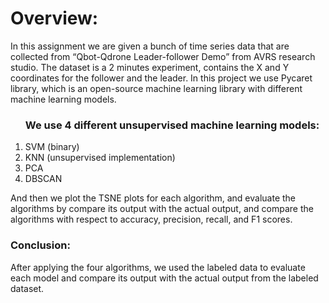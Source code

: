 <h1>Overview:</h1>
<pr>
In this assignment we are given a bunch of time series data that are collected from “Qbot-Qdrone Leader-follower Demo” from AVRS research studio. 
The dataset is a 2 minutes experiment, contains the X and Y coordinates for the follower and the leader.
In this project we use Pycaret library, which is an open-source machine learning library with different machine learning models.
</pr>

<ol>
<h3>We use 4 different unsupervised machine learning models:</h3>
<li>
	SVM (binary)
<li>
	KNN (unsupervised implementation)
<li>
	PCA
<li>
	DBSCAN
</ol>
	
	
And then we plot the TSNE plots for each algorithm, and evaluate the algorithms by compare its output with the actual output, and compare the algorithms with respect to accuracy, precision, recall, and F1 scores.


<h3>Conclusion:</h3>
After applying the four algorithms, we used the labeled data to evaluate each model and compare its output with the actual output from the labeled dataset.


